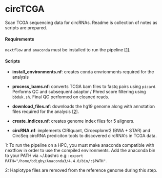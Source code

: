 # circTCGA
Scan TCGA sequencing data for circRNAs. Readme is collection of notes as scripts are prepared. 

#### Requirements
`nextflow` and `anaconda` must be installed to run the pipeline [[1](#1)]. 

#### Scripts
* **install_environments.nf**: creates conda envrionments required for the analysis

* **process_bams.nf**: converts TCGA bam files to fastq pairs using `picard`. Performs QC and subsequent adaptor / Phred score filtering using `bbduk.sh`. Final QC performed on cleaned reads. 

* **download_files.nf**: downloads the hg19 genome along with annotation files required for the analysis [[2](#2)].

* **create_indices.nf**: creates genome index files for 5 aligners.

* **circRNA.nf**: implements CIRIquant, Circexplorer2 (BWA + STAR) and CircSeq circRNA prediciton tools to discovered circRNA's in TCGA data. 

<a name="1">1</a>: To run the pipeline on a HPC, you must make anaconda compatible with nextflow in order to use the compiled environments. Add the anaconda bin to your PATH via ~/.bashrc e.g : `export PATH="/home/bdigby/Anaconda3/4.4.0/bin/:$PATH"`.

<a name="2">2</a>: Haplotype files are removed from the reference genome during this step. 


